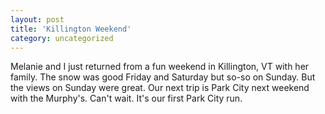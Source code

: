 ```yaml
---
layout: post
title: 'Killington Weekend'
category: uncategorized
---
```


Melanie and I just returned from a fun weekend in Killington, VT with her family.  The snow was good Friday and Saturday but so-so on Sunday.  But the views on Sunday were great.  Our next trip is Park City next weekend with the Murphy's.  Can't wait.  It's our first Park City run.<br /><br /><br />
